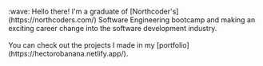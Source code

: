 <br />
:wave: Hello there! I'm a graduate of [Northcoder's](https://northcoders.com/) Software Engineering bootcamp and making an exciting career change into the software development industry.
<br />
<br />
You can check out the projects I made in my [portfolio](https://hectorobanana.netlify.app/).
